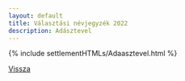```yaml
---
layout: default
title: Választási névjegyzék 2022
description: Adásztevel
---
```


{% include settlementHTMLs/Adaasztevel.html %}

[Vissza](./)